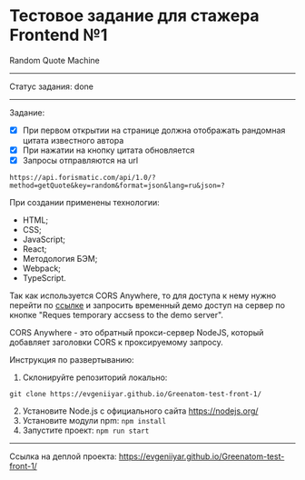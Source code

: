 # Тестовое задание для стажера Frontend №1 #

Random Quote Machine

---

Статус задания: done

---

Задание:
- [x] При первом открытии на странице должна отображать рандомная цитата известного автора
- [x] При нажатии на кнопку цитата обновляется
- [x] Запросы отправляются на url

`https://api.forismatic.com/api/1.0/?method=getQuote&key=random&format=json&lang=ru&json=?`

При создании применены технологии:
* HTML;
* CSS;
* JavaScript;
* React;
* Методология БЭМ;
* Webpack;
* TypeScript.


Так как используется CORS Anywhere, то для доступа к нему нужно перейти по [ссылке](https://cors-anywhere.herokuapp.com/) и запросить временный демо доступ на сервер по кнопке "Reques temporary accsess to the demo server".


CORS Anywhere - это обратный прокси-сервер NodeJS, который добавляет заголовки CORS к проксируемому запросу.


Инструкция по развертыванию:
1. Склонируйте репозиторий локально:

`git clone https://evgeniiyar.github.io/Greenatom-test-front-1/`


2. Установите Node.js с официального сайта https://nodejs.org/
3. Установите модули npm: `npm install`
4. Запустите проект: `npm run start`

---

Ссылка на деплой проекта: https://evgeniiyar.github.io/Greenatom-test-front-1/
